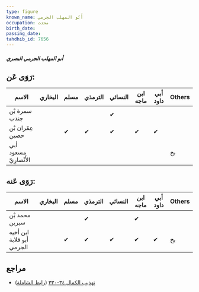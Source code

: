 ```yaml
---
type: figure
known_name: أَبُو المهلب الجرمي
occupation: محدث
birth_date:
passing_date:
tahdhib_id: 7656
---
```

##### أبو المهلب الجرمي البصري

## رَوَى عَن:
| الاسم                  | البخاري | مسلم | الترمذي | النسائي | ابن ماجه | أبي داود | Others |
| ---------------------- | ------- | ---- | ------- | ------- | -------- | -------- | ------ |
| سمرة بْن جندب          |         |      |         | ✔       |          |          |        |
| عِمْران بْن حصين       |         | ✔    | ✔       | ✔       | ✔        | ✔        |        |
| أبي مسعود الأَنْصارِيّ |         |      |         |         |          |          | بخ     |
## رَوَى عَنه:
| الاسم                     | البخاري | مسلم | الترمذي | النسائي | ابن ماجه | أبي داود | Others |
| ------------------------- | ------- | ---- | ------- | ------- | -------- | -------- | ------ |
| محمد بْن سيرين            |         |      | ✔       |         | ✔        |          |        |
| ابن أخيه أبو قلابة الجرمي |         | ✔    | ✔       | ✔       | ✔        | ✔        | بخ     |
## مراجع
- [تهذيب الكمال ٣٤-٣٣٠](obsidian://open?vault=Tahdhib-al-Kamal&file=Figures/٧٦٥٦-أبو%20المهلب%20الجرمي%20البصري) ([رابط الشاملة](https://shamela.ws/book/3722/18447))